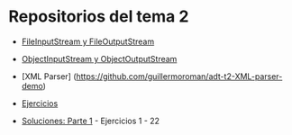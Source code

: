 # Repositorios del tema 2
- [FileInputStream y FileOutputStream](https://github.com/guillermoroman/adt-t2-FileInputOutputDemo)

- [ObjectInputStream y ObjectOutputStream](https://github.com/guillermoroman/adt-t2-ObjectOutuputStream-Demo)

- [XML Parser] (https://github.com/guillermoroman/adt-t2-XML-parser-demo)

- [Ejercicios](https://github.com/guillermoroman/adt/blob/main/adt-t2-ejercicios.md)
- [Soluciones: Parte 1](https://github.com/guillermoroman/adt-t2-ejercicios-parte1) - Ejercicios 1 - 22
